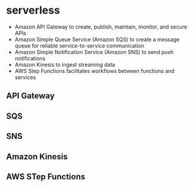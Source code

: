 # serverless

* Amazon API Gateway to create, publish, maintain, monitor, and secure APIs
* Amazon Simple Queue Service (Amazon SQS) to create a message queue for reliable service-to-service communication
* Amazon Simple Notification Service (Amazon SNS) to send push notifications
* Amazon Kinesis to ingest streaming data
* AWS Step Functions facilitates workflows between functions and services


## API Gateway



## SQS



## SNS




## Amazon Kinesis



## AWS STep Functions

